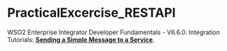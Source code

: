 # PracticalExcercise_RESTAPI
WSO2 Enterprise Integrator Developer Fundamentals - V6.6.0.
Integration Tutorials: **[Sending a Simple Message to a Service](https://docs.wso2.com/display/EI660/Sending+a+Simple+Message+to+a+Service)**.
